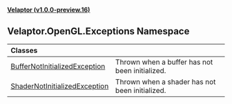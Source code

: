 #### [Velaptor (v1.0.0-preview.16)](./namespaces.md 'Velaptor Namespaces')

## Velaptor.OpenGL.Exceptions Namespace

| Classes | |
| :--- | :--- |
| [BufferNotInitializedException](./Velaptor.OpenGL.Exceptions.BufferNotInitializedException.md 'Velaptor.OpenGL.Exceptions.BufferNotInitializedException') | Thrown when a buffer has not been initialized. |
| [ShaderNotInitializedException](./Velaptor.OpenGL.Exceptions.ShaderNotInitializedException.md 'Velaptor.OpenGL.Exceptions.ShaderNotInitializedException') | Thrown when a shader has not been initialized. |
